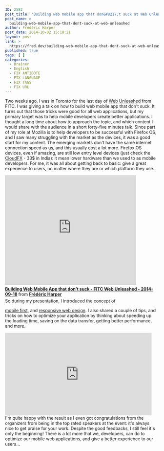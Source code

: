 ```yaml
---
ID: 2582
post_title: 'Building web mobile app that don&#8217;t suck at Web Unleashed'
post_name: >
  building-web-mobile-app-that-dont-suck-at-web-unleashed
author: Frédéric Harper
post_date: 2014-10-02 15:18:21
layout: post
link: >
  https://fred.dev/building-web-mobile-app-that-dont-suck-at-web-unleashed/
published: true
tags: [ ]
categories:
  - Brainer
  - English
  - FIX ANTIDOTE
  - FIX LANGUAGE
  - FIX TAGS
  - FIX URL
---
```

Two weeks ago, I was in Toronto for the last day of [Web Unleashed][1] from FITC. I was giving a talk on how to build web mobile app that don't suck. It turns out that those tricks were good for all web applications, but my primary target was to help mobile developers create better applications. I thought a long time about how to approach the topic, and which content I would share with the audience in a short forty-five minutes talk. Since part of my role at Mozilla is to help developers to be successful with Firefox OS, and I saw many struggling with the market as the devices, it was a good start for my content. The emerging markets don't have the same internet connection speed as us, and this usually cost a lot more. Firefox OS devices, even if amazing, are still low entry level devices (just check the [CloudFX][2] - 33$ in India): it mean lower hardware than we used to as mobile developers. For me, it was all about getting back to basic: give a great experience to users, no matter where they are or which platform they use. <div class="embed rich SlideShare">
  <iframe style="border: 1px solid #CCC; border-width: 1px; margin-bottom: 5px; max-width: 100%;" src="https://www.slideshare.net/slideshow/embed_code/key/PpMj7M7jTJk9E" width="427" height="356" frameborder="0" marginwidth="0" marginheight="0" scrolling="no" allowfullscreen="allowfullscreen"> </iframe> <div style="margin-bottom: 5px;">
    <strong> <a title="Building Web Mobile App that don’t suck - FITC Web Unleashed - 2014-09-18" href="https://www.slideshare.net/fredericharper/building-web-mobile-app-that-dont-suck-fitc-web-unleashed-20140918" target="_blank" rel="noopener noreferrer">Building Web Mobile App that don’t suck - FITC Web Unleashed - 2014-09-18</a> </strong> from <strong><a href="https://www.slideshare.net/fredericharper" target="_blank" rel="noopener noreferrer">Frédéric Harper</a></strong>
  </div>
</div> So during my presentation, I introduced the concept of 

[mobile first][3], and [responsive web design][4]. I also shared a couple of tips, and tricks on how to optimize your application by thinking about speeding up the loading time, saving on the data transfer, getting better performance, and more. <div class="embed video YouTube">
  <iframe src="https://www.youtube.com/embed/gBJOje5T4Ws?feature=oembed" width="480" height="270" frameborder="0" allowfullscreen="allowfullscreen"></iframe>
</div> I'm quite happy with the result as I even got congratulations from the organizers from being in the top rated speakers at the event: it's always nice to get praise for your work. Despite the good feedbacks, I still feel it's only the beginning! There is a lot more that we, developers, can do to optimize our mobile web applications, and give a better experience to our users...

 [1]: https://fitc.ca/event/webu14/ "Web Unleashed Website"
 [2]: https://www.mozilla.org/en-US/firefox/os/devices/#intex_cloudfx "Firefox OS CloudFX specifications"
 [3]: http://fred.dev/mobile-first-at-web-and-php-conference/ "Mobile First at Web and PHP Conference"
 [4]: http://fred.dev/responsive-web-design-in-the-sunny-san-jose/ "Responsive Web Design in the sunny San Jose"